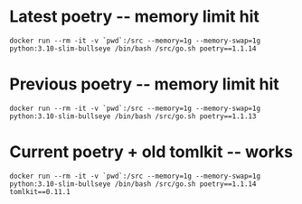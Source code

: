 # Latest poetry -- memory limit hit

```docker run --rm -it -v `pwd`:/src --memory=1g --memory-swap=1g python:3.10-slim-bullseye /bin/bash /src/go.sh poetry==1.1.14```

# Previous poetry -- memory limit hit

```docker run --rm -it -v `pwd`:/src --memory=1g --memory-swap=1g python:3.10-slim-bullseye /bin/bash /src/go.sh poetry==1.1.13```

# Current poetry + old tomlkit -- works

```docker run --rm -it -v `pwd`:/src --memory=1g --memory-swap=1g python:3.10-slim-bullseye /bin/bash /src/go.sh poetry==1.1.14 tomlkit==0.11.1```
